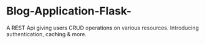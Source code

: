 # Blog-Application-Flask-
A REST Api giving users CRUD operations on various resources. Introducing authentication, caching &amp; more. 
